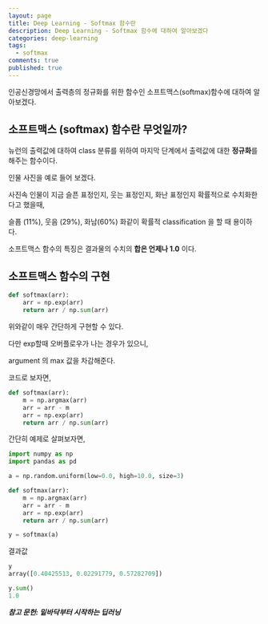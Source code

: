 ```yaml
---
layout: page
title: Deep Learning - Softmax 함수란
description: Deep Learning - Softmax 함수에 대하여 알아보겠다
categories: deep-learning
tags:
  - softmax
comments: true
published: true
---
```


인공신경망에서 출력층의 정규화를 위한 함수인 소프트맥스(softmax)함수에 대하여 알아보겠다.


## 소프트맥스 (softmax) 함수란 무엇일까?



뉴런의 출력값에 대하여 class 분류를 위하여 마지막 단계에서 출력값에 대한 **정규화**를 해주는 함수이다.

인물 사진을 예로 들어 보겠다.

사진속 인물이 지금 슬픈 표정인지, 웃는 표정인지, 화난 표정인지 확률적으로 수치화한다고 했을때,

슬픔 (11%), 웃음 (29%), 화남(60%) 화같이 확률적 classification 을 할 때 용이하다.

소프트맥스 함수의 특징은 결과물의 수치의 **합은 언제나 1.0** 이다.



## 소프트맥스 함수의 구현



```python
def softmax(arr):
    arr = np.exp(arr)
    return arr / np.sum(arr)
```



위와같이 매우 간단하게 구현할 수 있다.

다만 exp할때 오버플로우가 나는 경우가 있으니,

argument 의 max 값을 차감해준다.



코드로 보자면,

```python
def softmax(arr):
    m = np.argmax(arr)
    arr = arr - m
    arr = np.exp(arr)
    return arr / np.sum(arr)
```



간단히 예제로 살펴보자면,

```python
import numpy as np
import pandas as pd

a = np.random.uniform(low=0.0, high=10.0, size=3)

def softmax(arr):
    m = np.argmax(arr)
    arr = arr - m
    arr = np.exp(arr)
    return arr / np.sum(arr)

y = softmax(a)
```



결과값

```python
y
array([0.40425513, 0.02291779, 0.57282709])

y.sum()
1.0
```



***참고 문헌: 밑바닥부터 시작하는 딥러닝***









